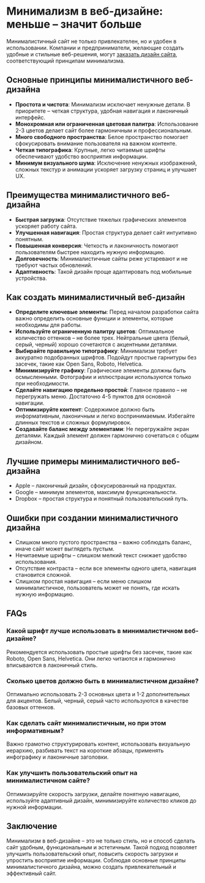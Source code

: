 # **Минимализм в веб-дизайне: меньше – значит больше**

Минималистичный сайт не только привлекателен, но и удобен в использовании. Компании и предприниматели, желающие создать удобные и стильные веб-решения, могут [заказать дизайн сайта](https://makeit.ru/), соответствующий принципам минимализма.

## **Основные принципы минималистичного веб-дизайна**

- **Простота и чистота**: Минимализм исключает ненужные детали. В приоритете – четкая структура, удобная навигация и лаконичный интерфейс.
- **Монохромная или ограниченная цветовая палитра**: Использование 2-3 цветов делает сайт более гармоничным и профессиональным.
- **Много свободного пространства**: Белое пространство помогает сфокусировать внимание пользователя на важном контенте.
- **Четкая типографика**: Крупные, легко читаемые шрифты обеспечивают удобство восприятия информации.
- **Минимум визуального шума**: Исключение ненужных изображений, сложных текстур и анимации ускоряет загрузку страниц и улучшает UX.

## **Преимущества минималистичного веб-дизайна**

- **Быстрая загрузка**: Отсутствие тяжелых графических элементов ускоряет работу сайта.
- **Улучшенная навигация**: Простая структура делает сайт интуитивно понятным.
- **Повышенная конверсия**: Четкость и лаконичность помогают пользователям быстрее находить нужную информацию.
- **Долговечность**: Минималистичные сайты реже устаревают и не требуют частых обновлений.
- **Адаптивность**: Такой дизайн проще адаптировать под мобильные устройства.

## **Как создать минималистичный веб-дизайн**

- **Определите ключевые элементы**: Перед началом разработки сайта важно определить основные функции и элементы, которые необходимы для работы.
- **Используйте ограниченную палитру цветов**: Оптимальное количество оттенков – не более трех. Нейтральные цвета (белый, серый, черный) хорошо сочетаются с акцентными деталями.
- **Выбирайте правильную типографику**: Минимализм требует аккуратно подобранных шрифтов. Подойдут простые гарнитуры без засечек, такие как Open Sans, Roboto, Helvetica.
- **Минимизируйте графику**: Графические элементы должны быть осмысленными. Фотографии и иллюстрации используются только при необходимости.
- **Сделайте навигацию предельно простой**: Главное правило – не перегружать меню. Достаточно 4-5 пунктов для основной навигации.
- **Оптимизируйте контент**: Содержимое должно быть информативным, лаконичным и легко воспринимаемым. Избегайте длинных текстов и сложных формулировок.
- **Создавайте баланс между элементами**: Не перегружайте экран деталями. Каждый элемент должен гармонично сочетаться с общим дизайном.

## **Лучшие примеры минималистичного веб-дизайна**

- Apple – лаконичный дизайн, сфокусированный на продуктах.
- Google – минимум элементов, максимум функциональности.
- Dropbox – простая структура и понятный пользовательский путь.

## **Ошибки при создании минималистичного дизайна**

- Слишком много пустого пространства – важно соблюдать баланс, иначе сайт может выглядеть пустым.
- Нечитаемые шрифты – слишком мелкий текст снижает удобство использования.
- Отсутствие контраста – если все элементы одного цвета, навигация становится сложной.
- Слишком простая навигация – если меню слишком минималистичное, пользователь может не понять, где искать нужную информацию.

## **FAQs**

### **Какой шрифт лучше использовать в минималистичном веб-дизайне?**

Рекомендуется использовать простые шрифты без засечек, такие как Roboto, Open Sans, Helvetica. Они легко читаются и гармонично вписываются в лаконичный стиль.

### **Сколько цветов должно быть в минималистичном дизайне?**

Оптимально использовать 2-3 основных цвета и 1-2 дополнительных для акцентов. Белый, черный, серый часто используются в качестве базовых оттенков.

### **Как сделать сайт минималистичным, но при этом информативным?**

Важно грамотно структурировать контент, использовать визуальную иерархию, разбивать текст на короткие абзацы, применять инфографику и лаконичные заголовки.

### **Как улучшить пользовательский опыт на минималистичном сайте?**

Оптимизируйте скорость загрузки, делайте понятную навигацию, используйте адаптивный дизайн, минимизируйте количество кликов до нужной информации.

## **Заключение**

Минимализм в веб-дизайне – это не только стиль, но и способ сделать сайт удобным, функциональным и эстетичным. Такой подход позволяет улучшить пользовательский опыт, повысить скорость загрузки и упростить восприятие информации. Соблюдая основные принципы минималистичного дизайна, можно создать привлекательный и эффективный сайт.
